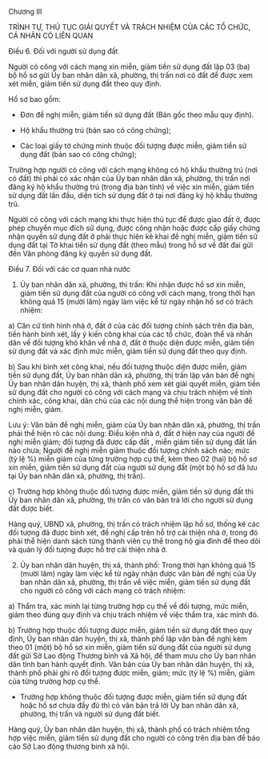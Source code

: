 Chương III

TRÌNH TỰ, THỦ TỤC GIẢI QUYẾT VÀ TRÁCH NHIỆM CỦA CÁC TỔ CHỨC, CÁ NHÂN CÓ LIÊN QUAN

Điều 6. Đối với người sử dụng đất

Người có công với cách mạng xin miễn, giảm tiền sử dụng đất lập 03 (ba) bộ hồ sơ gửi Ủy ban nhân dân xã, phường, thị trấn nơi có đất để được xem xét miễn, giảm tiền sử dụng đất theo quy định.

Hồ sơ bao gồm:

- Đơn đề nghị miễn, giảm tiền sử dụng đất (Bản gốc theo mẫu quy định).

- Hộ khẩu thường trú (bản sao có công chứng);

- Các loại giấy tờ chứng minh thuộc đối tượng được miễn, giảm tiền sử dụng đất (bản sao có công chứng);

Trường hợp người có công với cách mạng không có hộ khẩu thường trú (nơi có đất) thì phải có xác nhận của Ủy ban nhân dân xã, phường, thị trấn nơi đăng ký hộ khẩu thường trú (trong địa bàn tỉnh) về việc xin miễn, giảm tiền sử dụng đất lần đầu, diện tích sử dụng đất ở tại nơi đăng ký hộ khẩu thường trú.

Người có công với cách mạng khi thực hiện thủ tục để được giao đất ở, được phép chuyển mục đích sử dụng, được công nhận hoặc được cấp giấy chứng nhận quyền sử dụng đất ở phải thực hiện kê khai đề nghị miễn, giảm tiền sử dụng đất tại Tờ khai tiền sử dụng đất (theo mẫu) trong hồ sơ về đất đai gửi đến Văn phòng đăng ký quyền sử dụng đất.

Điều 7. Đối với các cơ quan nhà nước

1. Ủy ban nhân dân xã, phường, thị trấn: Khi nhận được hồ sơ xin miễn, giảm tiền sử dụng đất của người có công với cách mạng, trong thời hạn không quá 15 (mười lăm) ngày làm việc kể từ ngày nhận hồ sơ có trách nhiệm:

a) Căn cứ tình hình nhà ở, đất ở của các đối tượng chính sách trên địa bàn, tiến hành bình xét, lấy ý kiến công khai của các tổ chức, đoàn thể và nhân dân về đối tượng khó khăn về nhà ở, đất ở thuộc diện được miễn, giảm tiền sử dụng đất và xác định mức miễn, giảm tiền sử dụng đất theo quy định.

b) Sau khi bình xét công khai, nếu đối tượng thuộc diện được miễn, giảm tiền sử dụng đất, Ủy ban nhân dân xã, phường, thị trấn lập văn bản đề nghị Ủy ban nhân dân huyện, thị xã, thành phố xem xét giải quyết miễn, giảm tiền sử dụng đất cho người có công với cách mạng và chịu trách nhiệm về tính chính xác, công khai, dân chủ của các nội dung thể hiện trong văn bản đề nghị miễn, giảm.

Lưu ý: Văn bản đề nghị miễn, giảm của Ủy ban nhân dân xã, phường, thị trấn phải thể hiện rõ các nội dung: Điều kiện nhà ở, đất ở hiện nay của người đề nghị miễn giảm; đối tượng đã được cấp đất , miễn giảm tiền sử dụng đất lần nào chưa; Người đề nghị miễn giảm thuộc đối tượng chính sách nào; mức (tỷ lệ %) miễn giảm của từng trường hợp cụ thể, kèm theo 02 (hai) bộ hồ sơ xin miễn, giảm tiền sử dụng đất của người sử dụng đất (một bộ hồ sơ đã lưu tại Ủy ban nhân dân xã, phường, thị trấn).

c) Trường hợp không thuộc đối tượng được miễn, giảm tiền sử dụng đất thì Ủy ban nhân dân xã, phường, thị trấn có văn bản trả lời cho người sử dụng đất được biết.

Hàng quý, UBND xã, phường, thị trấn có trách nhiệm lập hồ sơ, thống kê các đối tượng đã được bình xét, đề nghị cấp trên hỗ trợ cải thiện nhà ở, trong đó phải thể hiện danh sách từng thành viên cụ thể trong hộ gia đình để theo dõi và quản lý đối tượng được hỗ trợ cải thiện nhà ở.

2. Ủy ban nhân dân huyện, thị xã, thành phố: Trong thời hạn không quá 15 (mười lăm) ngày làm việc kể từ ngày nhận được văn bản đề nghị của Ủy ban nhân dân xã, phường, thị trấn về việc miễn, giảm tiền sử dụng đất cho người có công với cách mạng có trách nhiệm:

a) Thẩm tra, xác minh lại từng trường hợp cụ thể về đối tượng, mức miễn, giảm theo đúng quy định và chịu trách nhiệm về việc thẩm tra, xác minh đó.

b) Trường hợp thuộc đối tượng được miễn, giảm tiền sử dụng đất theo quy định, Ủy ban nhân dân huyện, thị xã, thành phố lập văn bản đề nghị kèm theo 01 (một) bộ hồ sơ xin miễn, giảm tiền sử dụng đất của người sử dụng đất gửi Sở Lao động Thương binh và Xã hội, để tham mưu cho Ủy ban nhân dân tỉnh ban hành quyết định. Văn bản của Ủy ban nhân dân huyện, thị xã, thành phố phải ghi rõ đối tượng được miễn, giảm; mức (tỷ lệ %) miễn, giảm của từng trường hợp cụ thể.

- Trường hợp không thuộc đối tượng được miễn, giảm tiền sử dụng đất hoặc hồ sơ chưa đầy đủ thì có văn bản trả lời Ủy ban nhân dân xã, phường, thị trấn và người sử dụng đất biết.

Hàng quý, Ủy ban nhân dân huyện, thị xã, thành phố có trách nhiệm tổng hợp việc miễn, giảm tiền sử dụng đất cho người có công trên địa bàn để báo cáo Sở Lao động thương binh xã hội.